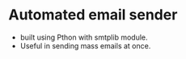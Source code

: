# Automated email sender
* built using Pthon with smtplib module.
* Useful in sending mass emails at once.
